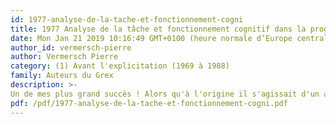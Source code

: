 ```yaml
---
id: 1977-analyse-de-la-tache-et-fonctionnement-cogni
title: 1977 Analyse de la tâche et fonctionnement cognitif dans la programmation de l'enseignement
date: Mon Jan 21 2019 10:16:49 GMT+0100 (heure normale d’Europe centrale)
author_id: vermersch-pierre
author: Vermersch Pierre
category: (1) Avant l'explicitation (1969 à 1988)
family: Auteurs du Grex
description: >-
Un de mes plus grand succès ! Alors qu'à l'origine il s'agissait d'un article de circonstances pour un colloque franco-soviétique sur l'enseignement programmmé. 1977, Bulletin de Psychologie, XXXIII, 343, 179-187. 
pdf: /pdf/1977-analyse-de-la-tache-et-fonctionnement-cogni.pdf
---
```

